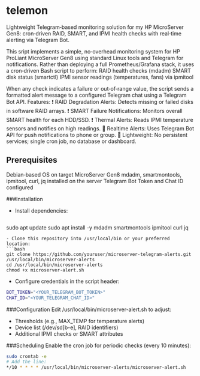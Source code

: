 # telemon
 Lightweight Telegram‑based monitoring solution for my HP MicroServer Gen8: cron‑driven RAID, SMART, and IPMI health checks with real‑time alerting via Telegram Bot.

This sript implements a simple, no‑overhead monitoring system for HP ProLiant MicroServer Gen8 using standard Linux tools and Telegram for notifications. Rather than deploying a full Prometheus/Grafana stack, it uses a cron‑driven Bash script to perform:
RAID health checks (mdadm)
SMART disk status (smartctl)
IPMI sensor readings (temperatures, fans) via ipmitool

When any check indicates a failure or out‑of‑range value, the script sends a formatted alert message to a configured Telegram chat using a Telegram Bot API.
Features:
❗️ RAID Degradation Alerts: Detects missing or failed disks in software RAID arrays.
❗️ SMART Failure Notifications: Monitors overall SMART health for each HDD/SSD.
❗️ Thermal Alerts: Reads IPMI temperature sensors and notifies on high readings.
📱 Realtime Alerts: Uses Telegram Bot API for push notifications to phone or group.
🚀 Lightweight: No persistent services; single cron job, no database or dashboard.

## Prerequisites
Debian‑based OS on target MicroServer Gen8
mdadm, smartmontools, ipmitool, curl, jq installed on the server
Telegram Bot Token and Chat ID configured

###Installation
- Install dependencies:
  ```bash
 sudo apt update
 sudo apt install -y mdadm smartmontools ipmitool curl jq
  ```
- Clone this repository into /usr/local/bin or your preferred location:
```bash
git clone https://github.com/youruser/microserver-telegram-alerts.git /usr/local/bin/microserver-alerts
cd /usr/local/bin/microserver-alerts
chmod +x microserver-alert.sh
```
- Configure credentials in the script header:
```bash
BOT_TOKEN="<YOUR_TELEGRAM_BOT_TOKEN>"
CHAT_ID="<YOUR_TELEGRAM_CHAT_ID>"
```
###Configuration
Edit /usr/local/bin/microserver-alert.sh to adjust:
- Thresholds (e.g., MAX_TEMP for temperature alerts)
- Device list (/dev/sd[b-e], RAID identifiers)
- Additional IPMI checks or SMART attributes

###Scheduling
Enable the cron job for periodic checks (every 10 minutes):
```bash
sudo crontab -e
# Add the line:
*/10 * * * * /usr/local/bin/microserver-alerts/microserver-alert.sh
```
